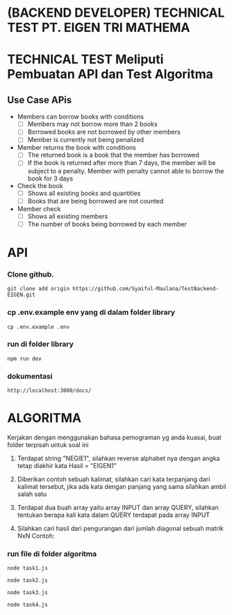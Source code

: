 # (BACKEND DEVELOPER) TECHNICAL TEST PT. EIGEN TRI MATHEMA

# TECHNICAL TEST Meliputi Pembuatan API dan Test Algoritma

## Use Case APis

- Members can borrow books with conditions
  - [ ] Members may not borrow more than 2 books
  - [ ] Borrowed books are not borrowed by other members
  - [ ] Member is currently not being penalized
- Member returns the book with conditions
  - [ ] The returned book is a book that the member has borrowed
  - [ ] If the book is returned after more than 7 days, the member will be subject to a penalty. Member with penalty cannot able to borrow the book for 3 days
- Check the book
  - [ ] Shows all existing books and quantities
  - [ ] Books that are being borrowed are not counted
- Member check
  - [ ] Shows all existing members
  - [ ] The number of books being borrowed by each member

# API

### Clone github.

```
git clone add origin https://github.com/Syaiful-Maulana/TestBackend-EIGEN.git
```

### cp .env.example env yang di dalam folder library

```
cp .env.example .env
```

### run di folder library

```
npm run dev
```

### dokumentasi

```
http://localhost:3000/docs/
```

# ALGORITMA

Kerjakan dengan menggunakan bahasa pemograman yg anda kuasai, buat folder terpisah untuk soal ini

1. Terdapat string "NEGIE1", silahkan reverse alphabet nya dengan angka tetap diakhir kata Hasil = "EIGEN1"

2. Diberikan contoh sebuah kalimat, silahkan cari kata terpanjang dari kalimat tersebut, jika ada kata dengan panjang yang sama silahkan ambil salah satu

3. Terdapat dua buah array yaitu array INPUT dan array QUERY, silahkan tentukan berapa kali kata dalam QUERY terdapat pada array INPUT

4. Silahkan cari hasil dari pengurangan dari jumlah diagonal sebuah matrik NxN Contoh:

### run file di folder algoritma

```
node task1.js
```

```
node task2.js
```

```
node task3.js
```

```
node task4.js
```

